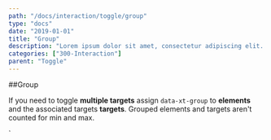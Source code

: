 ```yaml
---
path: "/docs/interaction/toggle/group"
type: "docs"
date: "2019-01-01"
title: "Group"
description: "Lorem ipsum dolor sit amet, consectetur adipiscing elit. Nunc tempus laoreet leo sit amet iaculis."
categories: ["300-Interaction"]
parent: "Toggle"
---
```


##Group

If you need to toggle **multiple targets** assign `data-xt-group` to **elements** and the associated targets **targets**. Grouped elements and targets aren't counted for min and max.

<demo>
  <demovanilla src="demos/inline/demos/toggle/group">
  </demovanilla>
</demo>
`